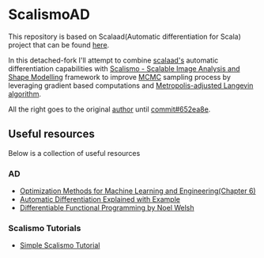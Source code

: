 # ScalismoAD

This repository is based on Scalaad(Automatic differentiation for Scala) project that can be found [here](https://github.com/kogecoo/scalaad). 

In this detached-fork I'll attempt to combine [scalaad's](https://github.com/kogecoo/scalaad) automatic differentiation capabilities with [Scalismo - Scalable Image Analysis and Shape Modelling](https://github.com/unibas-gravis/scalismo) framework to improve [MCMC](https://en.wikipedia.org/wiki/Markov_chain_Monte_Carlo) sampling process by leveraging gradient based computations and [Metropolis-adjusted Langevin algorithm](https://en.wikipedia.org/wiki/Metropolis-adjusted_Langevin_algorithm).

All the right goes to the original [author](https://github.com/kogecoo) until [commit#652ea8e](https://github.com/grigala/ScalismoAD/commit/652ea8e95507a6bdfa7c5cc7146d7f0288607608).


## Useful resources
Below is a collection of useful resources 
### AD
- [Optimization Methods for Machine Learning and Engineering(Chapter 6)](https://youtu.be/YQ7RIHMWA88?list=PLdkTDauaUnQpzuOCZyUUZc0lxf4-PXNR5)
- [Automatic Differentiation Explained with Example](https://youtu.be/jS-0aAamC64)
- [Differentiable Functional Programming by Noel Welsh
  ](https://youtu.be/nETDYWAHAfE)
  
### Scalismo Tutorials

- [Simple Scalismo Tutorial](https://scalismo.org/docs/tutorials/tutorial14)
